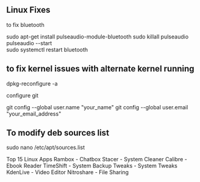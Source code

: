 ## Linux Fixes

to fix bluetooth

sudo apt-get install pulseaudio-module-bluetooth
sudo killall pulseaudio
pulseaudio --start    
sudo systemctl restart bluetooth

## to fix kernel issues with alternate kernel running

dpkg-reconfigure -a

configure git

git config --global user.name "your_name"
git config --global user.email "your_email_address"

## To modify deb sources list
sudo nano /etc/apt/sources.list

Top 15 Linux Apps
Rambox - Chatbox
Stacer - System Cleaner
Calibre - Ebook Reader
TimeShift -  System Backup
Tweaks - System Tweaks
KdenLive - Video Editor
Nitroshare - File Sharing